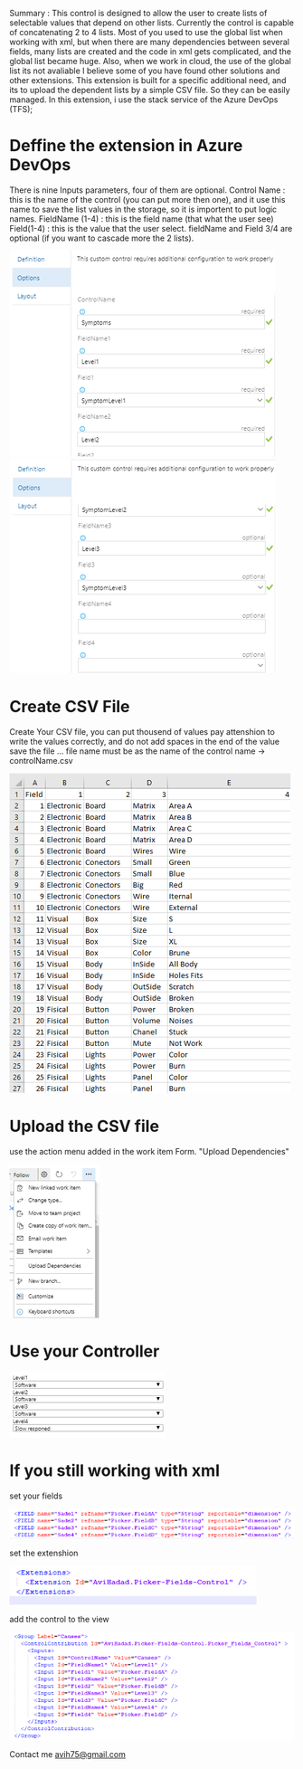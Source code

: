 Summary : This control is designed to allow the user to create lists of selectable values ​​that depend on other lists. Currently the control is capable of concatenating 2 to 4 lists.
Most of you used to use the global list when working with xml, but when there are many dependencies between several fields, many lists are created and the code in xml gets complicated, and the global list became huge.
Also, when we work in cloud, the use of the global list its not avaliable
I believe some of you have found other solutions and other extensions. This extension is built for a specific additional need, and its to upload the dependent lists by a simple CSV file. So they can be easily managed.
In this extension, i use the stack service of the Azure DevOps (TFS);

# Deffine the extension in Azure DevOps

There is nine Inputs parameters, four of them are optional.
Control Name : this is the name of the control (you can put more then one), and it use this name to save the list
               values in the storage, so it is importent to put logic names.
FieldName (1-4) : this is the field name (that what the user see)
Field(1-4) : this is the value that the user select.
fieldName and Field 3/4 are optional (if you want to cascade more the 2 lists).

![Layout Customization](img/A.png)
![Layout Customization](img/B.png)

# Create CSV File

Create Your CSV file, you can put thousend of values
pay attenshion to write the values correctly, and do not add spaces in the end of the value
save the file ... file name must be as the name of the control name -> controlName.csv

![Layout Customization](img/C.png)

# Upload the CSV file

use the action menu added in the work item Form.
"Upload Dependencies"

![Layout Customization](img/D.png)

# Use your Controller

![Layout Customization](img/E.png)

# If you still working with xml

set your fields

![Layout Customization](img/F1.png)

set the extenshion

![Layout Customization](img/F2.png)

add the control to the view

![Layout Customization](img/F3.png)


Contact me avih75@gmail.com